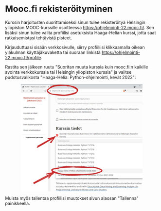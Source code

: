 # Mooc.fi rekisteröityminen

Kurssin harjoitusten suorittamiseksi sinun tulee rekisteröityä Helsingin yliopiston MOOC-kurssille osoitteessa https://ohjelmointi-22.mooc.fi/. Sen lisäksi sinun tulee valita profiilisi asetuksista Haaga-Helian kurssi, jotta saat ratkaisemistasi tehtävistä pisteet.

Kirjauduttuasi sisään verkkosivulle, siirry profiiliisi klikkaamalla oikean yläkulman käyttäjäkuvaketta tai suoraan linkistä https://ohjelmointi-22.mooc.fi/profile. 

Rastita sen jälkeen ruutu "Suoritan muuta kurssia kuin mooc.fi:n kaikille avointa verkkokurssia tai Helsingin yliopiston kurssia" ja valitse pudotusvalikosta "Haaga-Helia: Python-ohjelmointi, kevät 2022":

<img alt="Valitse Haaga-Helian kurssitoteutus" src="./img/kurssin-valinta.jpg" style="max-width: 400px; margin: 1em auto; display: block;" />

Muista myös tallentaa profiilisi muutokset sivun alaosan "Tallenna" painikkeella.